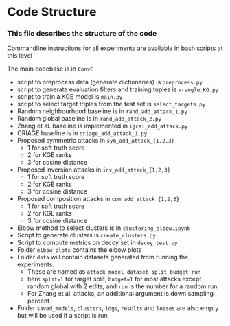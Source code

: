 <h1 align="left">
  Code Structure
</h1>
<h3 align="left">This file describes the structure of the code</h3>

Commandline instructions for all experiments are available in bash scripts at this level
 
The main codebase is in `ConvE`
- script to preprocess data (generate dictionaries) is `preprocess.py`
- script to generate evaluation filters and training tuples is `wrangle_KG.py`
- script to train a KGE model is `main.py`
- script to select target triples from the test set is `select_targets.py`
- Random neighbourhood baseline is in `rand_add_attack_1.py`
- Random global baseline is in `rand_add_attack_2.py`
- Zhang et al. baseline is implemented in `ijcai_add_attack.py`
- CRIAGE baseline is in `criage_add_attack_1.py`
- Proposed symmetric attacks in `sym_add_attack_{1,2,3}`
    - 1 for soft truth score 
    - 2 for KGE ranks 
    - 3 for cosine distance
- Proposed inversion attacks in `inv_add_attack_{1,2,3}`
    - 1 for soft truth score 
    - 2 for KGE ranks 
    - 3 for cosine distance
- Proposed composition attacks in `com_add_attack_{1,2,3}`
    - 1 for soft truth score 
    - 2 for KGE ranks 
    - 3 for cosine distance
- Elbow method to select clusters is in `clustering_elbow.ipynb`
- Script to generate clusters is `create_clusters.py`
- Script to compute metrics on decoy set in `decoy_test.py`
- Folder `elbow_plots` contains the elbow plots
- Folder `data` will contain datasets generated from running the experiments. 
    - These are named as `attack_model_dataset_split_budget_run` 
    - here `split=1` for target split, `budget=1` for most attacks except random global with 2 edits, and `run` is the number for a random run
    - For Zhang et al. attacks, an additional argument is down sampling percent
- Folder `saved_models`, `clusters`, `logs`, `results` and `losses` are also empty but will be used if a script is run
